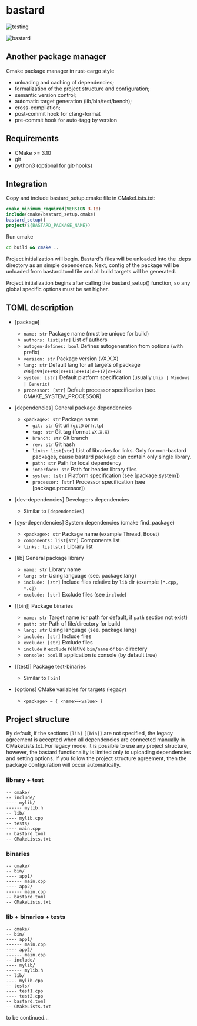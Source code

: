 # bastard
![testing](https://github.com/vitalsong/bastard/actions/workflows/blank.yml/badge.svg)

![bastard](https://user-images.githubusercontent.com/43682603/125679677-645bafd4-fa57-4d9b-a33b-0ccadda39db3.png)

## Another package manager
Cmake package manager in rust-cargo style
- unloading and caching of dependencies;
- formalization of the project structure and configuration;
- semantic version control;
- automatic target generation (lib/bin/test/bench);
- cross-compilation;
- post-commit hook for clang-format
- pre-commit hook for auto-tagg by version

## Requirements
* CMake >= 3.10
* git
* python3 (optional for git-hooks)

## Integration
Copy and include bastard_setup.cmake file in CMakeLists.txt:
```cmake
cmake_minimum_required(VERSION 3.10)
include(cmake/bastard_setup.cmake)
bastard_setup()
project(${BASTARD_PACKAGE_NAME})
```

Run cmake
```sh
cd build && cmake ..
```

Project initialization will begin. Bastard's files will be unloaded into the .deps directory as an simple dependence. Next, config of the package will be unloaded from bastard.toml file and all build targets will be generated.

Project initialization begins after calling the bastard_setup() function, so any global specific options must be set higher.

## TOML description
* [package]
    * ```name: str``` Package name (must be unique for build)
    * ```authors: list[str]``` List of authors
    * ```autogen-defines: bool``` Defines autogeneration from options (with prefix) 
    * ```version: str``` Package version (vX.X.X)
    * ```lang: str``` Default lang for all targets of package ```c90|c99|c++98|c++11|c++14|c++17|c++20```
    * ```system: [str]``` Default platform specification (usually ```Unix | Windows | Generic```)
    * ```processor: [str]``` Default processor specification (see. CMAKE_SYSTEM_PROCESSOR)

* [dependencies] General package dependencies
    * ```<package>: str``` Package name
        * ```git: str``` Git url (```git@``` or ```http```)
        * ```tag: str``` Git tag (format ```vX.X.X```)
        * ```branch: str``` Git branch
        * ```rev: str``` Git hash
        * ```links: list[str]``` List of libraries for links. Only for non-bastard packages, cause bastard package can contain only single library.
        * ```path: str``` Path for local dependency
        * ```interface: str``` Path for header library files
        * ```system: [str]``` Platform specification (see [package.system])
        * ```processor: [str]``` Processor specification (see [package.processor])
* [dev-dependencies] Developers dependencies
    * Similar to ```[dependencies]```
* [sys-dependencies] System dependencies (cmake find_package)
    * ```<package>: str``` Package name (example Thread, Boost)
    * ```components: list[str]``` Components list
    * ```links: list[str]``` Library list
* [lib] General package library
    * ```name: str``` Library name
    * ```lang: str``` Using language (see. package.lang)
    * ```include: [str]``` Include files relative by ```lib``` dir (example ```[*.cpp, *.c]```)
    * ```exclude: [str]``` Exclude files (see ```include```)
* [[bin]] Package binaries
    * ```name: str``` Target name (or path for default, if ```path``` section not exist)
    * ```path: str``` Path of file/directory for build
    * ```lang: str``` Using language (see. package.lang)
    * ```include: [str]``` Include files
    * ```exclude: [str]``` Exclude files
    * ```include``` и ```exclude``` relative ```bin/name``` or ```bin``` directory
    * ```console: bool``` If application is console (by default true)
* [[test]] Package test-binaries
    * Similar to ```[bin]```
* [options] CMake variables for targets (legacy)
    * ```<package> = { <name>=<value> }```

## Project structure

By default, if the sections ```[lib]``` ```[[bin]]``` are not specified, the legacy agreement is accepted when all dependencies are connected manually in CMakeLists.txt. For legacy mode, it is possible to use any project structure, however, the bastard functionality is limited only to uploading dependencies and setting options. If you follow the project structure agreement, then the package configuration will occur automatically.

### library + test
```
-- cmake/
-- include/
---- mylib/
------ mylib.h
-- lib/
---- mylib.cpp
-- tests/
---- main.cpp
-- bastard.toml
-- CMakeLists.txt
```

### binaries
```
-- cmake/
-- bin/
---- app1/
------ main.cpp
---- app2/
------ main.cpp
-- bastard.toml
-- CMakeLists.txt
```

### lib + binaries + tests
```
-- cmake/
-- bin/
---- app1/
------ main.cpp
---- app2/
------ main.cpp
-- include/
---- mylib/
------ mylib.h
-- lib/
---- mylib.cpp
-- tests/
---- test1.cpp
---- test2.cpp
-- bastard.toml
-- CMakeLists.txt
```

to be continued...
